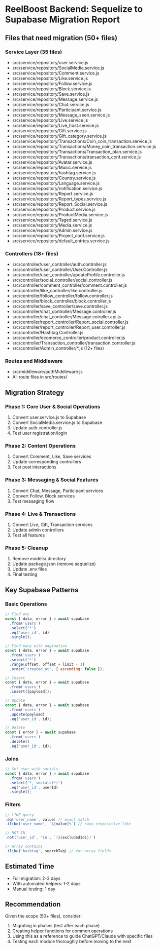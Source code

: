 # ReelBoost Backend: Sequelize to Supabase Migration Report

## Files that need migration (50+ files)

### Service Layer (35 files)
- src/service/repository/user.service.js
- src/service/repository/SocialMedia.service.js  
- src/service/repository/Comment.service.js
- src/service/repository/Like.service.js
- src/service/repository/Follow.service.js
- src/service/repository/Block.service.js
- src/service/repository/Save.service.js
- src/service/repository/Message.service.js
- src/service/repository/Chat.service.js
- src/service/repository/Participant.service.js
- src/service/repository/Message_seen.service.js
- src/service/repository/Live.service.js
- src/service/repository/Live_host.service.js
- src/service/repository/Gift.service.js
- src/service/repository/Gift_category.service.js
- src/service/repository/Transactions/Coin_coin_transaction.service.js
- src/service/repository/Transactions/Money_coin_transaction.service.js
- src/service/repository/Transactions/Transaction_plan.service.js
- src/service/repository/Transactions/transaction_conf.service.js
- src/service/repository/Avatar.service.js
- src/service/repository/Music.service.js
- src/service/repository/hashtag.service.js
- src/service/repository/Country.service.js
- src/service/repository/Language.service.js
- src/service/repository/notification.service.js
- src/service/repository/Report.service.js
- src/service/repository/Report_types.service.js
- src/service/repository/Report_Social.service.js
- src/service/repository/Product.service.js
- src/service/repository/ProductMedia.service.js
- src/service/repository/Taged.service.js
- src/service/repository/Media.service.js
- src/service/repository/Admin.service.js
- src/service/repository/Project_conf.service.js
- src/service/repository/default_entries.service.js

### Controllers (18+ files)  
- src/controller/user_controller/auth.controller.js
- src/controller/user_controller/User.Controller.js
- src/controller/user_controller/updateProfile.controller.js
- src/controller/social_controller/social.controller.js
- src/controller/comment_controller/comment.controller.js
- src/controller/like_controller/like.controller.js
- src/controller/follow_controller/follow.controller.js
- src/controller/block_controller/block.controller.js
- src/controller/save_controller/save.controller.js
- src/controller/chat_controller/Message.controller.js
- src/controller/chat_controller/Message.cotroller.api.js
- src/controller/report_controller/Report_social.controller.js
- src/controller/report_controller/Report_user.controller.js
- src/controller/Hashtag.Controller.js
- src/controller/ecomerce_controller/product.controller.js
- src/controller/Transaction_controller/transaction.controller.js
- src/controller/Admin_controller/*.js (12+ files)

### Routes and Middleware
- src/middleware/authMiddleware.js
- All route files in src/routes/

## Migration Strategy

### Phase 1: Core User & Social Operations
1. Convert user.service.js to Supabase
2. Convert SocialMedia.service.js to Supabase  
3. Update auth.controller.js
4. Test user registration/login

### Phase 2: Content Operations
1. Convert Comment, Like, Save services
2. Update corresponding controllers
3. Test post interactions

### Phase 3: Messaging & Social Features
1. Convert Chat, Message, Participant services
2. Convert Follow, Block services
3. Test messaging flow

### Phase 4: Live & Transactions
1. Convert Live, Gift, Transaction services
2. Update admin controllers
3. Test all features

### Phase 5: Cleanup
1. Remove models/ directory
2. Update package.json (remove sequelize)
3. Update .env files
4. Final testing

## Key Supabase Patterns

### Basic Operations
```javascript
// Find one
const { data, error } = await supabase
  .from('users')
  .select('*')
  .eq('user_id', id)
  .single();

// Find many with pagination
const { data, error } = await supabase
  .from('users')
  .select('*')
  .range(offset, offset + limit - 1)
  .order('created_at', { ascending: false });

// Insert
const { data, error } = await supabase
  .from('users')
  .insert([payload]);

// Update
const { data, error } = await supabase
  .from('users')
  .update(payload)
  .eq('user_id', id);

// Delete
const { error } = await supabase
  .from('users')
  .delete()
  .eq('user_id', id);
```

### Joins
```javascript
// Get user with socials
const { data, error } = await supabase
  .from('users')
  .select('*, socials(*)')
  .eq('user_id', userId)
  .single();
```

### Filters
```javascript
// LIKE query
.eq('user_name', value) // exact match
.ilike('user_name', `${value}%`) // case-insensitive like

// NOT IN
.not('user_id', 'in', `(${excludedIds})`)

// Array contains
.ilike('hashtag', searchTag) // for array fields
```

## Estimated Time
- Full migration: 2-3 days
- With automated helpers: 1-2 days
- Manual testing: 1 day

## Recommendation
Given the scope (50+ files), consider:
1. Migrating in phases (test after each phase)
2. Creating helper functions for common operations
3. Using this as a reference to guide ChatGPT/Claude with specific files
4. Testing each module thoroughly before moving to the next

